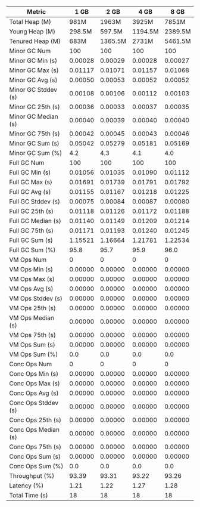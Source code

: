 | Metric | 1 GB | 2 GB | 4 GB | 8 GB |
|------|----|----|----|----|
| Total Heap (M) | 981M | 1963M | 3925M | 7851M |
| Young Heap (M) | 298.5M | 597.5M | 1194.5M | 2389.5M |
| Tenured Heap (M) | 683M | 1365.5M | 2731M | 5461.5M |
| Minor GC Num | 100 | 100 | 100 | 100 |
| Minor GC Min (s) | 0.00028 | 0.00029 | 0.00028 | 0.00027 |
| Minor GC Max (s) | 0.01117 | 0.01071 | 0.01157 | 0.01068 |
| Minor GC Avg (s) | 0.00050 | 0.00053 | 0.00052 | 0.00052 |
| Minor GC Stddev (s) | 0.00108 | 0.00106 | 0.00112 | 0.00103 |
| Minor GC 25th (s) | 0.00036 | 0.00033 | 0.00037 | 0.00035 |
| Minor GC Median (s) | 0.00040 | 0.00039 | 0.00040 | 0.00040 |
| Minor GC 75th (s) | 0.00042 | 0.00045 | 0.00043 | 0.00046 |
| Minor GC Sum (s) | 0.05042 | 0.05279 | 0.05181 | 0.05169 |
| Minor GC Sum (%) | 4.2 | 4.3 | 4.1 | 4.0 |
| Full GC Num | 100 | 100 | 100 | 100 |
| Full GC Min (s) | 0.01056 | 0.01035 | 0.01090 | 0.01112 |
| Full GC Max (s) | 0.01691 | 0.01739 | 0.01791 | 0.01792 |
| Full GC Avg (s) | 0.01155 | 0.01167 | 0.01218 | 0.01225 |
| Full GC Stddev (s) | 0.00075 | 0.00084 | 0.00087 | 0.00080 |
| Full GC 25th (s) | 0.01118 | 0.01126 | 0.01172 | 0.01188 |
| Full GC Median (s) | 0.01140 | 0.01149 | 0.01209 | 0.01214 |
| Full GC 75th (s) | 0.01171 | 0.01193 | 0.01240 | 0.01245 |
| Full GC Sum (s) | 1.15521 | 1.16664 | 1.21781 | 1.22534 |
| Full GC Sum (%) | 95.8 | 95.7 | 95.9 | 96.0 |
| VM Ops Num | 0 | 0 | 0 | 0 |
| VM Ops Min (s) | 0.00000 | 0.00000 | 0.00000 | 0.00000 |
| VM Ops Max (s) | 0.00000 | 0.00000 | 0.00000 | 0.00000 |
| VM Ops Avg (s) | 0.00000 | 0.00000 | 0.00000 | 0.00000 |
| VM Ops Stddev (s) | 0.00000 | 0.00000 | 0.00000 | 0.00000 |
| VM Ops 25th (s) | 0.00000 | 0.00000 | 0.00000 | 0.00000 |
| VM Ops Median (s) | 0.00000 | 0.00000 | 0.00000 | 0.00000 |
| VM Ops 75th (s) | 0.00000 | 0.00000 | 0.00000 | 0.00000 |
| VM Ops Sum (s) | 0.00000 | 0.00000 | 0.00000 | 0.00000 |
| VM Ops Sum (%) | 0.0 | 0.0 | 0.0 | 0.0 |
| Conc Ops Num | 0 | 0 | 0 | 0 |
| Conc Ops Min (s) | 0.00000 | 0.00000 | 0.00000 | 0.00000 |
| Conc Ops Max (s) | 0.00000 | 0.00000 | 0.00000 | 0.00000 |
| Conc Ops Avg (s) | 0.00000 | 0.00000 | 0.00000 | 0.00000 |
| Conc Ops Stddev (s) | 0.00000 | 0.00000 | 0.00000 | 0.00000 |
| Conc Ops 25th (s) | 0.00000 | 0.00000 | 0.00000 | 0.00000 |
| Conc Ops Median (s) | 0.00000 | 0.00000 | 0.00000 | 0.00000 |
| Conc Ops 75th (s) | 0.00000 | 0.00000 | 0.00000 | 0.00000 |
| Conc Ops Sum (s) | 0.00000 | 0.00000 | 0.00000 | 0.00000 |
| Conc Ops Sum (%) | 0.0 | 0.0 | 0.0 | 0.0 |
| Throughput (%) | 93.39 | 93.31 | 93.22 | 93.26 |
| Latency (%) | 1.21 | 1.22 | 1.27 | 1.28 |
| Total Time (s) | 18 | 18 | 18 | 18 |
